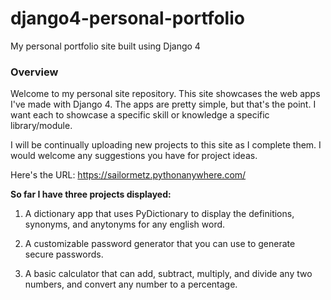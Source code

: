 # django4-personal-portfolio
My personal portfolio site built using Django 4

### Overview
Welcome to my personal site repository. This site showcases the web apps I've made with Django 4. The apps are pretty simple, but that's the point. I want each to showcase a specific skill or knowledge a specific library/module.

I will be continually uploading new projects to this site as I complete them. I would welcome any suggestions you have for project ideas.

Here's the URL: https://sailormetz.pythonanywhere.com/

**So far I have three projects displayed:**

1. A dictionary app that uses PyDictionary to display the definitions, synonyms, and anytonyms for any english word.

2. A customizable password generator that you can use to generate secure passwords.

3. A basic calculator that can add, subtract, multiply, and divide any two numbers, and convert any number to a percentage.
